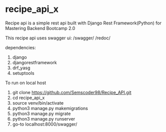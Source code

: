 # recipe_api_x
Recipe api is a simple rest api built with Django Rest Framework(Python) for Mastering Backend Bootcamp 2.0

This recipe api uses swagger ui:
/swagger/
/redoc/

dependencies:
1. django
2. djangorestframework
3. drf_yasg
4. setuptools

To run on local host

1. git clone https://github.com/Semscoder98/Recipe_API.git
2. cd recipe_api_x
3. source venv/bin/activate
4. python3 manage.py makemigrations
5. python3 manage.py migrate
6. python3 manage.py runserver
7. go-to localhost:8000/swagger/

